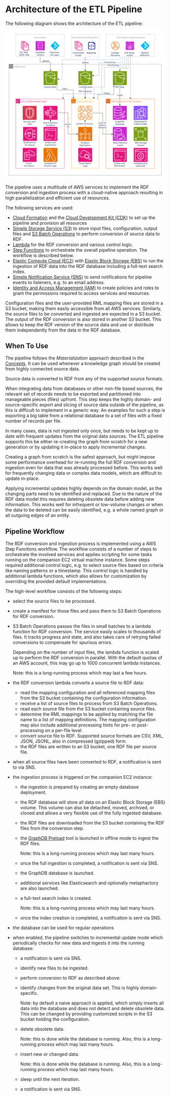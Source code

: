# Architecture of the ETL Pipeline

The following diagram shows the architecture of the ETL pipeline:

<img src="etl-pipeline-architecture-n.svg">

The pipeline uses a multitude of AWS services to implement the RDF conversion and ingestion process with a cloud-native approach resulting in high parallelization and efficient use of resources.

The following services are used:

*  [Cloud Formation](https://aws.amazon.com/cloudformation/) and the [Cloud Development Kit (CDK)](https://aws.amazon.com/cdk/) to set up the pipeline and provision all resources
*  [Simple Storage Service (S3)](https://aws.amazon.com/pm/serv-s3/) to store input files, configuration, output files and [S3 Batch Operations](https://aws.amazon.com/s3/features/batch-operations/) to perform conversion of source data to RDF.
*  [Lambda](https://aws.amazon.com/pm/lambda/) for the RDF conversion and various control logic.
*  [Step Functions](https://aws.amazon.com/step-functions/) to orchestrate the overall pipeline operation. The workflow is described below.
*  [Elastic Compute Cloud (EC2)](https://aws.amazon.com/pm/ec2/) with [Elastic Block Storage (EBS)](https://aws.amazon.com/ebs/) to run the ingestion of RDF data into the RDF database including a full-text search index.
*  [Simple Notification Service (SNS)](https://aws.amazon.com/sns/) to send notifications for pipeline events to listeners, e.g. to an email address.
*  [Identity and Access Management (IAM)](https://aws.amazon.com/iam/) to create policies and roles to grant the permissions required to access services and resources.

Configuration files and the user-provided RML mapping files are stored in a S3 bucket, making them easily accessible from all AWS services. Similarly, the source files to be converted and ingested are expected in a S3 bucket. The output of the RDF conversion is also stored in another S3 bucket. This allows to keep the RDF version of the source data and use or distribute them independently from the data in the RDF database.

## When To Use

The pipeline follows the _Materialization_ approach described in the [Concepts](Concepts.md). It can be used whenever a knowledge graph should be created from highly connected source data. 

Source data is converted to RDF from any of the supported source formats.

When integrating data from databases or other non-file based sources, the relevant set of records needs to be exported and partitioned into manageable pieces (files) upfront. This step keeps the highly domain- and source-specific export and slicing of source data outside of the pipeline, as this is difficult to implement in a generic way. An examples for such a step is exporting a big table from a relational database to a set of files with a fixed number of records per file.

In many cases, data is not ingested only once, but needs to be kept up to date with frequent updates from the original data sources. The ETL pipeline supports this be either re-creating the graph from scratch for a new generation or by updating it in-place to apply incremental changes.

Creating a graph from scratch is the safest approach, but might impose some performance overhead for re-running the full RDF conversion and ingestion even for data that was already processed before. This works well for frequently changing data or complex data models, which are difficult to update in-place.

Applying incremental updates highly depends on the domain model, as the changing parts need to be identified and replaced. Due to the nature of the RDF data model this requires deleting obsolete data before adding new information. This works well for infrequent or low-volume changes or when the data to be deleted can be easily identified, e.g. a whole named graph or all outgoing edges of an entity.

## Pipeline Workflow

The RDF conversion and ingestion process is implemented using a AWS Step Functions workflow. The workflow consists of a number of steps to orchestrate the involved services and applies scripting for some tasks running on the companion EC2 virtual machine instance. Some steps required additional control logic, e.g. to select source files based on criteria like naming patterns or a timestamp. This control logic is handled by additional lambda functions, which also allows for customization by overriding the provided default implementations.

The high-level workflow consists of the following steps:

*  select the source files to be processed.
*  create a manifest for those files and pass them to S3 Batch Operations for RDF conversion.
*  S3 Batch Operations passes the files in small batches to a lambda function for RDF conversion. The service easily scales to thousands of files. It tracks progress and state, and also takes care of retrying failed conversions to compensate for spurious errors.

    Depending on the number of input files, the lambda function is scaled up to perform the RDF conversion in parallel. With the default quotas of an AWS account, this may go up to 1000 concurrent lambda instances.

    Note: this is a long-running process which may last a few hours.
*  the RDF conversion lambda converts a source file to RDF data:
    *  read the mapping configuration and all referenced mapping files from the S3 bucket containing the configuration information.
    *  receive a list of source files to process from S3 Batch Operations.
    *  read each source file from the S3 bucket containing source files.
    *  determine the RML mappings to be applied by matching the file name to a list of mapping definitions. The mapping configuration may also include additional processing hints for pre- or post-processing on a per-file level.
    *  convert source file to RDF. Supported source formats are CSV, XML, JSON, JSONL, also in compressed (gzipped) form.
    *  the RDF files are written to an S3 bucket, one RDF file per source file.
*  when all source files have been converted to RDF, a notification is sent to via SNS.
*  the ingestion process is triggered on the companion EC2 instance:
    *  the ingestion is prepared by creating an empty database deployment.
    *  the RDF database will store all data on an Elastic Block Storage (EBS) volume. This volume can also be detached, moved, archived, or cloned and allows a very flexible use of the fully ingested database.
    *  the RDF files are downloaded from the S3 bucket containing the RDF files from the conversion step.
    *  the [GraphDB Preload](https://graphdb.ontotext.com/documentation/10.4/loading-data-using-importrdf.html#load-vs-preload) tool is launched in offline mode to ingest the RDF files.
    
        Note: this is a long-running process which may last many hours.
    *  once the full ingestion is completed, a notification is sent via SNS.
    *  the GraphDB database is launched.
    *  additional services like Elasticsearch and optionally metaphactory are also launched.
    *  a full-text search index is created.
    
        Note: this is a long-running process which may last many hours.
    *  once the index creation is completed, a notification is sent via SNS.
*  the database can be used for regular operations
*  when enabled, the pipeline switches to incremental update mode which periodically checks for new data and ingests it into the running database: 
    *  a notification is sent via SNS.
    *  identify new files to be ingested.
    *  perform conversion to RDF as described above.
    *  identify changes from the original data set. This is highly domain-specific.
    
        Note: by default a naive approach is applied, which simply inserts all data into the database and does not detect and delete obsolete data. This can be changed by providing customized scripts in the S3 bucket holding the configuration.
    *  delete obsolete data.
    
        Note: this is done while the database is running. Also, this is a long-running process which may last many hours.
    *  insert new or changed data.
    
        Note: this is done while the database is running. Also, this is a long-running process which may last many hours.
    *  sleep until the next iteration.
    *  a notification is sent via SNS.
